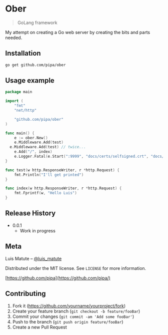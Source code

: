 # Ober
> GoLang framework

<!-- [![NPM Version][npm-image]][npm-url]
[![Build Status][travis-image]][travis-url]
[![Downloads Stats][npm-downloads]][npm-url] -->

My attempt on creating a Go web server by creating the bits and parts needed.

<!-- ![](header.png) -->

## Installation

```sh
go get github.com/pipa/ober
```

## Usage example

```Go
package main

import (
	"fmt"
	"net/http"

	"github.com/pipa/ober"
)

func main() {
	e := ober.New()
	e.Middleware.Add(test)
  e.Middleware.Add(test) // twice...
	e.Add("/", index)
	e.Logger.Fatal(e.Start(":9999", "docs/certs/selfsigned.crt", "docs/certs/selfsigned.key")) // Only works with TLS
}

func test(w http.ResponseWriter, r *http.Request) {
	fmt.Println("I'll get printed")
}

func index(w http.ResponseWriter, r *http.Request) {
	fmt.Fprintf(w, "Hello Luis")
}
```

## Release History

* 0.0.1
    * Work in progress

## Meta

Luis Matute – [@luis_matute](https://twitter.com/luis_matute)

Distributed under the MIT license. See ``LICENSE`` for more information.

[https://github.com/pipa](https://github.com/pipa/)

## Contributing

1. Fork it (<https://github.com/yourname/yourproject/fork>)
2. Create your feature branch (`git checkout -b feature/fooBar`)
3. Commit your changes (`git commit -am 'Add some fooBar'`)
4. Push to the branch (`git push origin feature/fooBar`)
5. Create a new Pull Request

<!-- Markdown link & img dfn's -->
[npm-image]: https://img.shields.io/npm/v/datadog-metrics.svg?style=flat-square
[npm-url]: https://npmjs.org/package/datadog-metrics
[npm-downloads]: https://img.shields.io/npm/dm/datadog-metrics.svg?style=flat-square
[travis-image]: https://img.shields.io/travis/dbader/node-datadog-metrics/master.svg?style=flat-square
[travis-url]: https://travis-ci.org/dbader/node-datadog-metrics
[wiki]: https://github.com/yourname/yourproject/wiki
